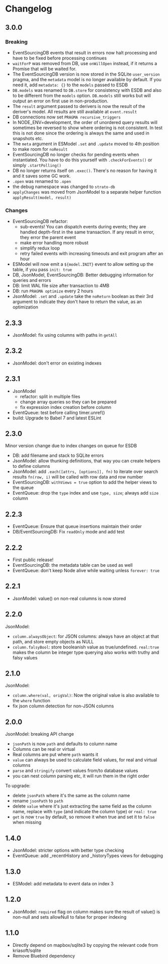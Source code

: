 # Changelog

## 3.0.0

### Breaking

- EventSourcingDB events that result in errors now halt processing and have to be fixed before processing continues
- `waitForP` was removed from DB, use `onWillOpen` instead, if it returns a Promise that will be waited for.
- The EventSourcingDB version is now stored in the SQLite `user_version` pragma, and the `metadata` model is no longer available by default. If you need it, add `metadata: {}` to the `models` passed to ESDB
- `DB.models` was renamed to `DB.store` for consistency with ESDB and also to be different from the `models` option. `DB.models` still works but will output an error on first use in non-production.
- The `result` argument passed to derivers is now the result of the deriver's model. All results are still available at `event.result`
- DB connections now set `PRAGMA recursive_triggers`
- In NODE_ENV=development, the order of unordered query results will sometimes be reversed to show where ordering is not consistent. In test this is not done since the ordering is always the same and used in snapshots etc.
- The `meta` argument in ESModel `.set` and `.update` moved to 4th position to make room for `noResult`
- EventSourcingDB no longer checks for pending events when instantiated. You have to do this yourself with `.checkForEvents()` or simply `.startPolling()`
- DB no longer returns itself on `.exec()`. There's no reason for having it and it saves some GC work.
- `.open` was renamed to `.open`
- the debug namespace was changed to `strato-db`
- `applyChanges` was moved from JsonModel to a separate helper function `applyResult(model, result)`

### Changes

- EventSourcingDB refactor:
  - sub-events! You can dispatch events during events; they are handled depth-first in the same transaction. If any result in error, they error the parent event
  - make error handling more robust
  - simplify redux loop
  - retry failed events with increasing timeouts and exit program after an hour
- ESModel will now emit a `${model.INIT}` event to allow setting up the table, if you pass `init: true`
- DB, JsonModel, EventSourcingDB: Better debugging information for queries and errors
- DB: limit WAL file size after transaction to 4MB
- DB: run `PRAGMA optimize` every 2 hours
- JsonModel: `.set` and `.update` take the `noReturn` boolean as their 3rd argument to indicate they don't have to return the value, as an optimization

## 2.3.3

- JsonModel: fix using columns with paths in `getAll`

## 2.3.2

- JsonModel: don't error on existing indexes

## 2.3.1

- JsonModel
  - refactor: split in multiple files
  - change array queries so they can be prepared
  - fix expression index creation before column
- EventQueue: test before calling timer.unref()
- build: Upgrade to Babel 7 and latest ESLint

## 2.3.0

Minor version change due to index changes on queue for ESDB

- DB: add filename and stack to SQLite errors
- JsonModel: allow thunking definitions, that way you can create helpers to define columns
- JsonModel: add `.each([attrs, [options]], fn)` to iterate over search results
  `fn(row, i)` will be called with row data and row number
- EventSourcingDB: `withViews = true` option to add the helper views to the queue
- EventQueue: drop the `type` index and use `type, size`; always add `size` column

## 2.2.3

- EventQueue: Ensure that queue insertions maintain their order
- DB/EventSourcingDB: Fix `readOnly` mode and add test

## 2.2.2

- First public release!
- EventSourcingDB: the metadata table can be used as well
- EventQueue: don't keep Node alive while waiting unless `forever: true`

## 2.2.1

- JsonModel: value() on non-real columns is now stored

## 2.2.0

JsonModel:

- `column.alwaysObject`: for JSON columns: always have an object at that path, and store empty objects as NULL
- `column.falsyBool`: store booleanish value as true/undefined. `real:true` makes the column be integer type
  querying also works with truthy and falsy values

## 2.1.0

JsonModel:

- `column.where(val, origVal)`: Now the original value is also available to the `where` function
- fix json column detection for non-JSON columns

## 2.0.0

JsonModel: breaking API change

- `jsonPath` is now `path` and defaults to column name
- Columns can be real or virtual
- Real columns are put where `path` wants it
- `value` can always be used to calculate field values, for real and virtual columns
- `parse` and `stringify` convert values from/to database values
- you can nest column parsing etc, it will run them in the right order

To upgrade:

- delete `jsonPath` where it's the same as the column name
- rename `jsonPath` to `path`
- delete `value` where it's just extracting the same field as the column name, replace with `type` (and indicate the column type) or `real: true`
- `get` is now `true` by default, so remove it when true and set it to `false` when missing

## 1.4.0

- JsonModel: stricter options with better type checking
- EventQueue: add \_recentHistory and \_historyTypes views for debugging

## 1.3.0

- ESModel: add metadata to event data on index 3

## 1.2.0

- JsonModel: `required` flag on column makes sure the result of value() is non-null and sets allowNull to false for proper indexing

## 1.1.0

- Directly depend on mapbox/sqlite3 by copying the relevant code from kriasoft/sqlite
- Remove Bluebird dependency
